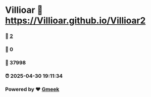 # Villioar :link: https://Villioar.github.io/Villioar2 
### :page_facing_up: [2](https://Villioar.github.io/Villioar2/tag.html) 
### :speech_balloon: 0 
### :hibiscus: 37998 
### :alarm_clock: 2025-04-30 19:11:34 
### Powered by :heart: [Gmeek](https://github.com/Meekdai/Gmeek)
